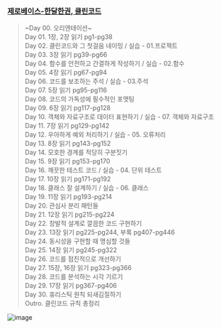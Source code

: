 ### [제로베이스-한달한권, 클린코드](https://zero-base.co.kr/category_dev_camp/cleancode_1book)

> ~Day 00. 오리엔테이션~   
> Day 01. 1장, 2장 읽기 pg1-pg38  
> Day 02. 클린코드와 그 첫걸음 네이밍 / 실습 - 01.프로젝트  
> Day 03. 3장 읽기 pg39-pg66  
> Day 04. 함수를 안전하고 간결하게 작성하기 / 실습 - 02.함수  
> Day 05. 4장 읽기 pg67-pg94  
> Day 06. 코드를 보조하는 주석 / 실습 - 03.주석  
> Day 07. 5장 읽기 pg95-pg116  
> Day 08. 코드의 가독성에 필수적인 포맷팅  
> Day 09. 6장 읽기 pg117-pg128  
> Day 10. 객체와 자료구조로 데이터 표현하기 / 실습 - 07. 객체와 자료구조  
> Day 11. 7장 읽기 pg129-pg142  
> Day 12. 우아하게 예외 처리하기 / 실습 - 05. 오류처리  
> Day 13. 8장 읽기 pg143-pg152  
> Day 14. 모호한 경계를 적당히 구분짓기  
> Day 15. 9장 읽기 pg153-pg170  
> Day 16. 깨끗한 테스트 코드 / 실습 - 04. 단위 테스트  
> Day 17. 10장 읽기 pg171-pg192  
> Day 18. 클래스 잘 설계하기 / 실습 - 06. 클래스  
> Day 19. 11장 읽기 pg193-pg214  
> Day 20. 관심사 분리 패턴들  
> Day 21. 12장 읽기 pg215-pg224  
> Day 22. 창발적 설계로 깔끔한 코드 구현하기   
> Day 23. 13장 읽기 pg225-pg244, 부록 pg407-pg446  
> Day 24. 동시성을 구현할 때 명심할 것들  
> Day 25. 14장 읽기 pg245-pg322  
> Day 26. 코드를 점진적으로 개선하기  
> Day 27. 15장, 16장 읽기 pg323-pg366  
> Day 28. 코드를 분석하는 시각 기르기  
> Day 29. 17장 읽기 pg367-pg406  
> Day 30. 휴리스틱 원칙 되새김질하기  
> Outro. 클린코드 규칙 총정리  



![image](https://user-images.githubusercontent.com/43161245/163822038-1ed52cdd-5ca0-4ba6-92cc-0760a9e0f8d8.png)
